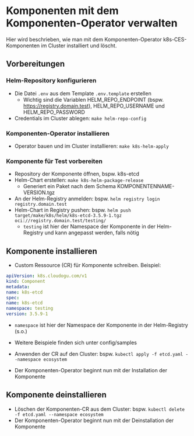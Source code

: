 # Komponenten mit dem Komponenten-Operator verwalten

Hier wird beschrieben, wie man mit dem Komponenten-Operator k8s-CES-Komponenten im Cluster installiert und löscht.

## Vorbereitungen

### Helm-Repository konfigurieren
- Die Datei `.env` aus dem Template `.env.template` erstellen
    - Wichtig sind die Variablen HELM_REPO_ENDPOINT (bspw. https://registry.domain.test), HELM_REPO_USERNAME und HELM_REPO_PASSWORD
- Credentials im Cluster ablegen: `make helm-repo-config`

### Komponenten-Operator installieren
- Operator bauen und im Cluster installieren: `make k8s-helm-apply`

### Komponente für Test vorbereiten
- Repository der Komponente öffnen, bspw. k8s-etcd
- Helm-Chart erstellen: `make k8s-helm-package-release`
    - Generiert ein Paket nach dem Schema KOMPONENTENNAME-VERSION.tgz
- An der Helm-Registry anmelden: bspw. `helm registry login registry.domain.test`
- Helm-Chart in Registry pushen: bspw. `helm push target/make/k8s/helm/k8s-etcd-3.5.9-1.tgz oci://registry.domain.test/testing/`
    - `testing` ist hier der Namespace der Komponente in der Helm-Registry und kann angepasst werden, falls nötig

## Komponente installieren
- Custom Ressource (CR) für Komponente schreiben. Beispiel:

```yaml
apiVersion: k8s.cloudogu.com/v1
kind: Component
metadata:
name: k8s-etcd
spec:
name: k8s-etcd
namespace: testing
version: 3.5.9-1
```

- `namespace` ist hier der Namespace der Komponente in der Helm-Registry (s.o.)
- Weitere Beispiele finden sich unter config/samples


- Anwenden der CR auf den Cluster: bspw. `kubectl apply -f etcd.yaml --namespace ecosystem`
- Der Komponenten-Operator beginnt nun mit der Installation der Komponente

## Komponente deinstallieren

- Löschen der Komponenten-CR aus dem Cluster: bspw. `kubectl delete -f etcd.yaml --namespace ecosystem`
- Der Komponenten-Operator beginnt nun mit der Deinstallation der Komponente